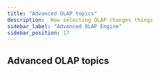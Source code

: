 ```yaml
---
title: "Advanced OLAP topics"
description:  How selecting OLAP changes things
sidebar_label: "Advanced OLAP Engine"
sidebar_position: 17
---
```

## Advanced OLAP topics

